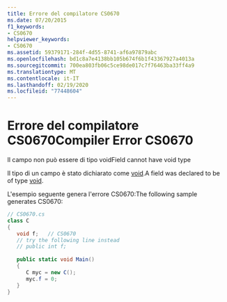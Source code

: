 ```yaml
---
title: Errore del compilatore CS0670
ms.date: 07/20/2015
f1_keywords:
- CS0670
helpviewer_keywords:
- CS0670
ms.assetid: 59379171-284f-4d55-8741-af6a97879abc
ms.openlocfilehash: bd1c8a7e4138bb105b674f6b1f43367927a4013a
ms.sourcegitcommit: 700ea803fb06c5ce98de017c7f76463ba33ff4a9
ms.translationtype: MT
ms.contentlocale: it-IT
ms.lasthandoff: 02/19/2020
ms.locfileid: "77448604"
---
```

# <a name="compiler-error-cs0670"></a><span data-ttu-id="305d7-102">Errore del compilatore CS0670</span><span class="sxs-lookup"><span data-stu-id="305d7-102">Compiler Error CS0670</span></span>
<span data-ttu-id="305d7-103">Il campo non può essere di tipo void</span><span class="sxs-lookup"><span data-stu-id="305d7-103">Field cannot have void type</span></span>  
  
 <span data-ttu-id="305d7-104">Il tipo di un campo è stato dichiarato come [void](../language-reference/builtin-types/void.md).</span><span class="sxs-lookup"><span data-stu-id="305d7-104">A field was declared to be of type [void](../language-reference/builtin-types/void.md).</span></span>  
  
 <span data-ttu-id="305d7-105">L'esempio seguente genera l'errore CS0670:</span><span class="sxs-lookup"><span data-stu-id="305d7-105">The following sample generates CS0670:</span></span>  
  
```csharp  
// CS0670.cs  
class C  
{  
   void f;   // CS0670  
   // try the following line instead  
   // public int f;  
  
   public static void Main()  
   {  
      C myc = new C();  
      myc.f = 0;  
   }  
}  
```
